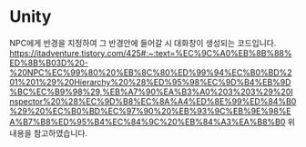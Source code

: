 # Unity

NPC에게 반경을 지정하여 그 반경안에 들어갈 시 대화창이 생성되는 코드입니다. 
https://itadventure.tistory.com/425#:~:text=%EC%9C%A0%EB%8B%88%ED%8B%B03D%20-%20NPC%EC%99%80%20%EB%8C%80%ED%99%94%EC%B0%BD%201%201%29%20Hierarchy%20%28%ED%95%98%EC%9D%B4%EB%9D%BC%EC%B9%98%29,%EB%A7%90%EA%B3%A0%203%203%29%20Inspector%20%28%EC%9D%B8%EC%8A%A4%ED%8E%99%ED%84%B0%29%20%EC%B0%BD%EC%97%90%20%EB%93%9C%EB%9E%98%EA%B7%B8%ED%95%B4%EC%84%9C%20%EB%84%A3%EA%B8%B0 
위 내용을 참고하였습니다.
